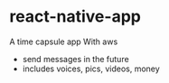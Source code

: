 # react-native-app
A time capsule app
With aws
- send messages in the future
- includes voices, pics, videos, money

